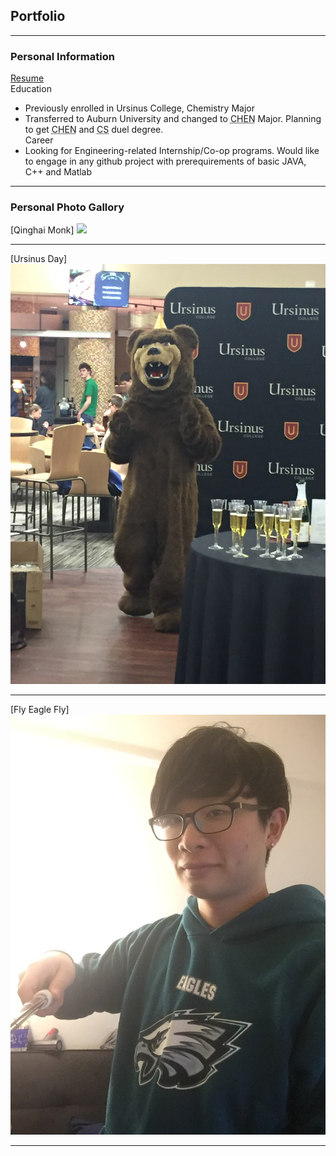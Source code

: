 ## Portfolio

---
### Personal Information

[Resume](https://drive.google.com/file/d/1W-j7iMxHNAVJEOdyics1a1Lstx7_eXbT/view?usp=sharing) <br>
Education<br>
- Previously enrolled in Ursinus College, Chemistry Major
- Transferred to Auburn University and changed to <abbr title= "Chemical Engieerning">CHEN</abbr> Major. Planning to get <abbr title= "Chemical Engieerning">CHEN</abbr> and <abbr title= "Computer Science">CS</abbr> duel degree.<br>
Career<br>
- Looking for Engineering-related Internship/Co-op programs. Would like to engage in any github project with prerequirements of basic JAVA, C++ and Matlab

---

### Personal Photo Gallory  

[Qinghai Monk]
<img src="images/Photo1.jpg"/>

---
[Ursinus Day]
<img src="images/Ursinus photo.jpg"/>

---
[Fly Eagle Fly]
<img src="images/Personalphoto1.jpg"/>

---

